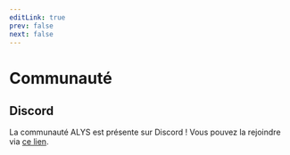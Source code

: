 ```yaml
---
editLink: true
prev: false
next: false
---
```


# Communauté

## Discord
La communauté ALYS est présente sur Discord ! Vous pouvez la rejoindre
via [ce lien](https://alys.phundrak.com/discord).
